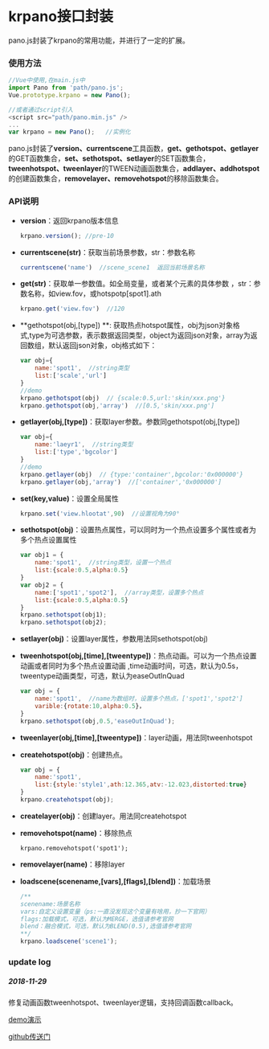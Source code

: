 # krpano接口封装    

pano.js封装了krpano的常用功能，并进行了一定的扩展。    

### 使用方法      

```javascript
//Vue中使用,在main.js中
import Pano from 'path/pano.js';
Vue.prototype.krpano = new Pano();

//或者通过script引入
<script src="path/pano.min.js" />
...
var krpano = new Pano();   //实例化
```

pano.js封装了**version、currentscene**工具函数，**get、gethotspot、getlayer**的GET函数集合，**set、sethotspot、setlayer**的SET函数集合，**tweenhotspot、tweenlayer**的TWEEN动画函数集合，**addlayer、addhotspot**的创建函数集合，**removelayer、removehotspot**的移除函数集合。    

### API说明       

- **version**：返回krpano版本信息         

  ```js
  krpano.version(); //pre-10
  ```

- **currentscene(str)**：获取当前场景参数，str：参数名称    

  ```js
  currentscene('name')  //scene_scene1  返回当前场景名称  
  ```

- **get(str)**：获取单一参数值。如全局变量，或者某个元素的具体参数 ，str：参数名称，如view.fov，或hotspotp[spot1].ath    

  ```js
  krpano.get('view.fov')  //120  
  ```

- **gethotspot(obj,[type])  **: 获取热点hotspot属性，obj为json对象格式,type为可选参数，表示数据返回类型，object为返回json对象，array为返回数组，默认返回json对象，obj格式如下：        

  ```js
  var obj={
      name:'spot1',  //string类型
      list:['scale','url']
  }
  //demo
  krpano.gethotspot(obj)  // {scale:0.5,url:'skin/xxx.png'}
  krpano.gethotspot(obj,'array')  //[0.5,'skin/xxx.png']
  ```

- **getlayer(obj,[type])**：获取layer参数。参数同gethotspot(obj,[type])    

  ```js
  var obj={
      name:'laeyr1',  //string类型
      list:['type','bgcolor']
  }
  //demo
  krpano.getlayer(obj)  // {type:'container',bgcolor:'0x000000'}
  krpano.getlayer(obj,'array')  //['container','0x000000']
  ```

- **set(key,value)**：设置全局属性    

  ```js
  krpano.set('view.hlootat',90)  //设置视角为90° 
  ```

- **sethotspot(obj)**：设置热点属性，可以同时为一个热点设置多个属性或者为多个热点设置属性    

  ```js
  var obj1 = {
      name:'spot1',  //string类型，设置一个热点
      list:{scale:0.5,alpha:0.5}
  }
  var obj2 = {
      name:['spot1','spot2'],  //array类型，设置多个热点
      list:{scale:0.5,alpha:0.5}
  }
  krpano.sethotspot(obj1);
  krpano.sethotspot(obj2);
  ```

- **setlayer(obj)**：设置layer属性，参数用法同sethotspot(obj)       

- **tweenhotspot(obj,[time],[tweentype])**：热点动画。可以为一个热点设置动画或者同时为多个热点设置动画 ,time动画时间，可选，默认为0.5s，tweentype动画类型，可选，默认为easeOutInQuad

  ```js
  var obj = {
      name:'spot1',  //name为数组时，设置多个热点，['spot1','spot2']
      varible:{rotate:10,alpha:0.5}，
  }
  krpano.sethotspot(obj,0.5,'easeOutInQuad');
  ```

- **tweenlayer(obj,[time],[tweentype])**：layer动画，用法同tweenhotspot   

- **createhotspot(obj)**：创建热点。   

  ```js
  var obj = {
      name:'spot1',
      list:{style:'style1',ath:12.365,atv:-12.023,distorted:true}
  }
  krpano.createhotspot(obj);
  ```

- **createlayer(obj)**：创建layer。用法同createhotspot     

- **removehotspot(name)**：移除热点    

  ```
  krpano.removehotspot('spot1');
  ```

- **removelayer(name)**：移除layer    

- **loadscene(scenename,[vars],[flags],[blend])**：加载场景    

  ```js
  /**
  scenename:场景名称
  vars:自定义设置变量（ps:一直没发现这个变量有啥用，抄一下官网）
  flags:加载模式，可选，默认为MERGE，选值请参考官网
  blend：融合模式，可选，默认为BLEND(0.5),选值请参考官网
  **/
  krpano.loadscene('scene1');
  ```

### update log        

#####  2018-11-29        

修复动画函数tweenhotspot、tweenlayer逻辑，支持回调函数callback。

  



[demo演示](https://cirolee.github.io/panojs/)    

[github传送门](https://github.com/CiroLee/panojs)